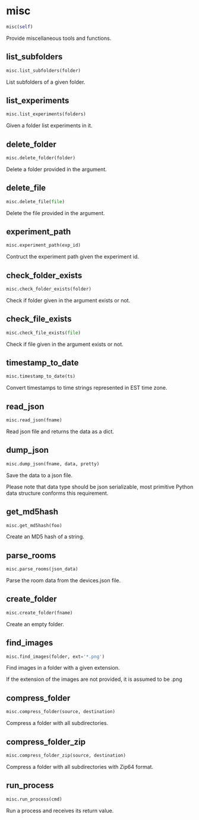 # misc
```python
misc(self)
```
Provide miscellaneous tools and functions.
## list_subfolders
```python
misc.list_subfolders(folder)
```
List subfolders of a given folder.
## list_experiments
```python
misc.list_experiments(folders)
```
Given a folder list experiments in it.
## delete_folder
```python
misc.delete_folder(folder)
```
Delete a folder provided in the argument.
## delete_file
```python
misc.delete_file(file)
```
Delete the file provided in the argument.
## experiment_path
```python
misc.experiment_path(exp_id)
```
Contruct the experiment path given the experiment id.
## check_folder_exists
```python
misc.check_folder_exists(folder)
```
Check if folder given in the argument exists or not.
## check_file_exists
```python
misc.check_file_exists(file)
```
Check if file given in the argument exists or not.
## timestamp_to_date
```python
misc.timestamp_to_date(ts)
```
Convert timestamps to time strings represented in EST time zone.
## read_json
```python
misc.read_json(fname)
```
Read json file and returns the data as a dict.
## dump_json
```python
misc.dump_json(fname, data, pretty)
```

Save the data to a json file.

Please note that data type should be json serializable, most primitive
Python data structure conforms this requirement.

## get_md5hash
```python
misc.get_md5hash(foo)
```
Create an MD5 hash of a string.
## parse_rooms
```python
misc.parse_rooms(json_data)
```
Parse the room data from the devices.json file.
## create_folder
```python
misc.create_folder(fname)
```
Create an empty folder.
## find_images
```python
misc.find_images(folder, ext='*.png')
```

Find images in a folder with a given extension.

If the extension of the images are not provided, it is assumed to
be .png

## compress_folder
```python
misc.compress_folder(source, destination)
```
Compress a folder with all subdirectories.
## compress_folder_zip
```python
misc.compress_folder_zip(source, destination)
```
Compress a folder with all subdirectories with Zip64 format.
## run_process
```python
misc.run_process(cmd)
```
Run a process and receives its return value.
